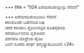 +++
title = "024 ಖರೆಯರಹಿರುಣ್ಟುಣ್ಟು ನೆರವನೆ"

+++
ಖರೆಯರಹಿರುಂಟುಂಟು ನೆರವನೆ  
ಕರಸಿಕೊಂಡೇ ಬಹೆನೆನುತ ರಿಪು  
ಚರರ ಕಳುಹಲು ದ್ರೋಣನಟ್ಟಿದ ದೂತರೈತಂದು  
ಕರೆದರರ್ಜುನನನು ವೃಕೋದರ  
ಧರಣಿಪತಿ ಮಾದ್ರೇಯ ಹೈಡಿಂ  
ಬರಿಗೆ ನೂಕದು ಪಾರ್ಥ ಪದ್ಮವ್ಯೂಹವಿಂದಿನಲಿ    ॥24॥